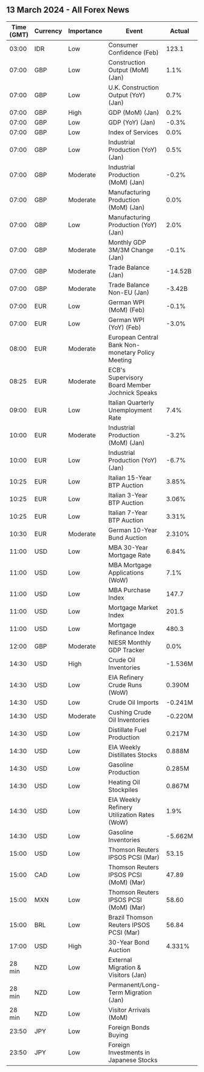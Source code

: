 ## 13 March 2024 - All Forex News

| Time (GMT) | Currency | Importance | Event | Actual | Forecast | Previous |
|------|----------|------------|-------|--------|----------|----------|
| 03:00 | IDR | Low | Consumer Confidence (Feb) | 123.1 |  | 125.0 |
| 07:00 | GBP | Low | Construction Output (MoM) (Jan) | 1.1% | 0.0% | -0.5% |
| 07:00 | GBP | Low | U.K. Construction Output (YoY) (Jan) | 0.7% | -0.5% | -3.2% |
| 07:00 | GBP | High | GDP (MoM) (Jan) | 0.2% | 0.2% | -0.1% |
| 07:00 | GBP | Low | GDP (YoY) (Jan) | -0.3% | -0.3% | 0.0% |
| 07:00 | GBP | Low | Index of Services | 0.0% | 0.0% | -0.2% |
| 07:00 | GBP | Low | Industrial Production (YoY) (Jan) | 0.5% | 0.7% | 0.6% |
| 07:00 | GBP | Moderate | Industrial Production (MoM) (Jan) | -0.2% | 0.0% | 0.6% |
| 07:00 | GBP | Moderate | Manufacturing Production (MoM) (Jan) | 0.0% | 0.0% | 0.8% |
| 07:00 | GBP | Low | Manufacturing Production (YoY) (Jan) | 2.0% | 2.0% | 2.3% |
| 07:00 | GBP | Moderate | Monthly GDP 3M/3M Change (Jan) | -0.1% | -0.1% | -0.3% |
| 07:00 | GBP | Moderate | Trade Balance (Jan) | -14.52B | -14.90B | -13.99B |
| 07:00 | GBP | Moderate | Trade Balance Non-EU (Jan) | -3.42B |  | -3.32B |
| 07:00 | EUR | Low | German WPI (MoM) (Feb) | -0.1% | 0.2% | 0.1% |
| 07:00 | EUR | Low | German WPI (YoY) (Feb) | -3.0% |  | -2.7% |
| 08:00 | EUR | Moderate | European Central Bank Non-monetary Policy Meeting |  |  |  |
| 08:25 | EUR | Moderate | ECB's Supervisory Board Member Jochnick Speaks |  |  |  |
| 09:00 | EUR | Low | Italian Quarterly Unemployment Rate | 7.4% | 7.3% | 7.6% |
| 10:00 | EUR | Moderate | Industrial Production (MoM) (Jan) | -3.2% | -1.8% | 1.6% |
| 10:00 | EUR | Low | Industrial Production (YoY) (Jan) | -6.7% | -2.9% | 0.2% |
| 10:25 | EUR | Low | Italian 15-Year BTP Auction | 3.85% |  | 4.84% |
| 10:25 | EUR | Low | Italian 3-Year BTP Auction | 3.06% |  | 3.15% |
| 10:25 | EUR | Low | Italian 7-Year BTP Auction | 3.31% |  | 3.53% |
| 10:30 | EUR | Moderate | German 10-Year Bund Auction | 2.310% |  | 2.380% |
| 11:00 | USD | Low | MBA 30-Year Mortgage Rate | 6.84% |  | 7.02% |
| 11:00 | USD | Low | MBA Mortgage Applications (WoW) | 7.1% |  | 9.7% |
| 11:00 | USD | Low | MBA Purchase Index | 147.7 |  | 141.1 |
| 11:00 | USD | Low | Mortgage Market Index | 201.5 |  | 188.2 |
| 11:00 | USD | Low | Mortgage Refinance Index | 480.3 |  | 428.1 |
| 12:00 | GBP | Moderate | NIESR Monthly GDP Tracker | 0.0% | 0.0% | -0.1% |
| 14:30 | USD | High | Crude Oil Inventories | -1.536M | 0.900M | 1.367M |
| 14:30 | USD | Low | EIA Refinery Crude Runs (WoW) | 0.390M |  | 0.594M |
| 14:30 | USD | Low | Crude Oil Imports | -0.241M |  | 0.928M |
| 14:30 | USD | Moderate | Cushing Crude Oil Inventories | -0.220M |  | 0.701M |
| 14:30 | USD | Low | Distillate Fuel Production | 0.217M |  | 0.056M |
| 14:30 | USD | Low | EIA Weekly Distillates Stocks | 0.888M | -0.150M | -4.131M |
| 14:30 | USD | Low | Gasoline Production | 0.285M |  | 0.207M |
| 14:30 | USD | Low | Heating Oil Stockpiles | 0.867M |  | -0.812M |
| 14:30 | USD | Low | EIA Weekly Refinery Utilization Rates (WoW) | 1.9% |  | 3.4% |
| 14:30 | USD | Low | Gasoline Inventories | -5.662M | -1.900M | -4.460M |
| 15:00 | USD | Low | Thomson Reuters IPSOS PCSI (Mar) | 53.15 |  | 52.03 |
| 15:00 | CAD | Low | Thomson Reuters IPSOS PCSI (MoM) (Mar) | 47.89 |  | 47.38 |
| 15:00 | MXN | Low | Thomson Reuters IPSOS PCSI (MoM) (Mar) | 58.60 |  | 57.50 |
| 15:00 | BRL | Low | Brazil Thomson Reuters IPSOS PCSI (Mar) | 56.84 |  | 58.00 |
| 17:00 | USD | High | 30-Year Bond Auction | 4.331% |  | 4.360% |
| 28 min | NZD | Low | External Migration & Visitors (Jan) |  |  | 14.80% |
| 28 min | NZD | Low | Permanent/Long-Term Migration (Jan) |  |  | 7,260 |
| 28 min | NZD | Low | Visitor Arrivals (MoM) |  |  | -2.2% |
| 23:50 | JPY | Low | Foreign Bonds Buying |  |  | 484.6B |
| 23:50 | JPY | Low | Foreign Investments in Japanese Stocks |  |  | 283.9B |
